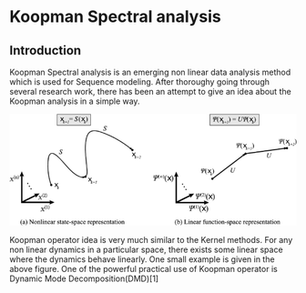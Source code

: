 # Koopman Spectral analysis
## Introduction
Koopman Spectral analysis is an emerging non linear data analysis method which is used for Sequence modeling. After thoroughy going through several research work, there has been an attempt to give an idea about the Koopman analysis in a simple way. 

<img src="./mimages.png">

Koopman operator idea is very much similar to the Kernel methods. For any non linear dynamics in a particular space, there exists some linear space where the dynamics behave linearly. One small example is given in the above figure. One of the powerful practical use of Koopman operator is Dynamic Mode Decomposition(DMD)[1]
